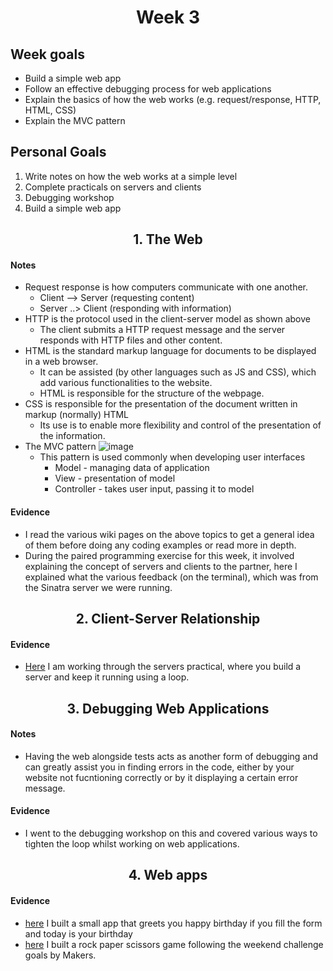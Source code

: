<h1 align="center">Week 3</h1>

## Week goals
- Build a simple web app
- Follow an effective debugging process for web applications
- Explain the basics of how the web works (e.g. request/response, HTTP, HTML, CSS)
- Explain the MVC pattern

## Personal Goals
1. Write notes on how the web works at a simple level
2. Complete practicals on servers and clients
3. Debugging workshop
4. Build a simple web app

<h2 align="center">1. The Web </h2>

#### Notes
- Request response is how computers communicate with one another.
  * Client --> Server (requesting content)
  * Server ..> Client (responding with information)
- HTTP is the protocol used in the client-server model as shown above
  * The client submits a HTTP request message and the server responds with HTTP files and other content.
- HTML is the standard markup language for documents to be displayed in a web browser.
  * It can be assisted (by other languages such as JS and CSS), which add various functionalities to the website.
  * HTML is responsible for the structure of the webpage.
- CSS is responsible for the presentation of the document written in markup (normally) HTML
  * Its use is to enable more flexibility and control of the presentation of the information.
- The MVC pattern
![image](https://media.prod.mdn.mozit.cloud/attachments/2018/06/08/16042/090bb2d2be010d2d547684a2d9ee41aa/model-view-controller-light-blue.png)
  * This pattern is used commonly when developing user interfaces
    - Model - managing data of application
    - View - presentation of model
    - Controller - takes user input, passing it to model

#### Evidence
- I read the various wiki pages on the above topics to get a general idea of them before doing any coding examples or read more in depth.
- During the paired programming exercise for this week, it involved explaining the concept of servers and clients to the partner, here I explained what the various feedback (on the terminal), which was from the Sinatra server we were running.

<h2 align="center">2. Client-Server Relationship </h2>

#### Evidence
- [Here](https://github.com/DillonBarker/week3/tree/master/servers) I am working through the servers practical, where you build a server and keep it running using a loop.

<h2 align="center">3. Debugging Web Applications </h2>

#### Notes
- Having the web alongside tests acts as another form of debugging and can greatly assist you in finding errors in the code, either by your website not fucntioning correctly or by it displaying a certain error message.

#### Evidence
- I went to the debugging workshop on this and covered various ways to tighten the loop whilst working on web applications.

<h2 align="center">4. Web apps </h2>

#### Evidence
- [here](https://github.com/DillonBarker/week3/tree/master/greeter_app) I built a small app that greets you happy birthday if you fill the form and today is your birthday
- [here](https://github.com/makersacademy/rps-challenge) I built a rock paper scissors game following the weekend challenge goals by Makers.
